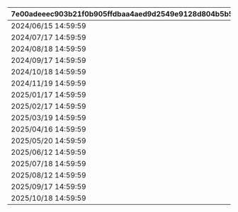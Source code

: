 |7e00adeeec903b21f0b905ffdbaa4aed9d2549e9128d804b5b5d4d278f393983|a7e68adfc7dc91b40758b9fd8cb51388fe6538b6c686bfd7fa77c0b66b6ce45c|522035dfd2dad6dcd8b2db4cab6183bf1da94f60a7dee265787093ebe6622378|c4e35aeabc859154ea6eec0d9e510c6d75f946a198061b199be18f5acd02f11e|66659e2d1345f8dfb90aa02b2231a999e5f2085d17de642be331f209b1f625fc|
| --- | --- | --- | --- | --- |
|2024/06/15 14:59:59|2024/06/08 12:00:00|2024/06/05 12:00:00|2024/06/09 20:59:59|1001|
|2024/07/17 14:59:59|2024/07/12 12:00:00|2024/07/09 12:00:00|2024/07/13 20:59:59|1002|
|2024/08/18 14:59:59|2024/08/13 12:00:00|2024/08/10 12:00:00|2024/08/14 20:59:59|1003|
|2024/09/17 14:59:59|2024/09/12 12:00:00|2024/09/09 12:00:00|2024/09/13 20:59:59|1004|
|2024/10/18 14:59:59|2024/10/13 12:00:00|2024/10/10 12:00:00|2024/10/14 20:59:59|1005|
|2024/11/19 14:59:59|2024/11/14 12:00:00|2024/11/11 12:00:00|2024/11/15 20:59:59|1006|
|2025/01/17 14:59:59|2025/01/12 20:59:59|2025/01/09 12:00:00|2025/01/13 20:59:59|1007|
|2025/02/17 14:59:59|2025/02/12 20:59:59|2025/02/09 12:00:00|2025/02/13 20:59:59|1008|
|2025/03/19 14:59:59|2025/03/14 20:59:59|2025/03/10 12:00:00|2025/03/15 20:59:59|1009|
|2025/04/16 14:59:59|2025/04/11 20:59:59|2025/04/08 12:00:00|2025/04/12 20:59:59|1010|
|2025/05/20 14:59:59|2025/05/15 20:59:59|2025/05/12 12:00:00|2025/05/16 20:59:59|1011|
|2025/06/12 14:59:59|2025/06/07 20:59:59|2025/06/04 12:00:00|2025/06/08 20:59:59|1012|
|2025/07/18 14:59:59|2025/07/13 20:59:59|2025/07/10 12:00:00|2025/07/14 20:59:59|1013|
|2025/08/12 14:59:59|2025/08/07 20:59:59|2025/08/04 12:00:00|2025/08/08 20:59:59|1014|
|2025/09/17 14:59:59|2025/09/12 20:59:59|2025/09/09 12:00:00|2025/09/13 20:59:59|1015|
|2025/10/18 14:59:59|2025/10/13 20:59:59|2025/10/10 12:00:00|2025/10/14 20:59:59|1016|